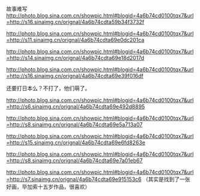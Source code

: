 故事难写
http://photo.blog.sina.com.cn/showpic.html#blogid=4a6b74cd0100tqx7&url=http://s16.sinaimg.cn/orignal/4a6b74cdta59b34f3732f
 
http://photo.blog.sina.com.cn/showpic.html#blogid=4a6b74cd0100tqx7&url=http://s11.sinaimg.cn/orignal/4a6b74cdta69e0dc201ca
 
http://photo.blog.sina.com.cn/showpic.html#blogid=4a6b74cd0100tqx7&url=http://s14.sinaimg.cn/orignal/4a6b74cdta69e18d2017d
 
http://photo.blog.sina.com.cn/showpic.html#blogid=4a6b74cd0100tqx7&url=http://s16.sinaimg.cn/orignal/4a6b74cdta69e39f016df
 
还要打日本么？不打了，他们萌了。
 
http://photo.blog.sina.com.cn/showpic.html#blogid=4a6b74cd0100tqx7&url=http://s6.sinaimg.cn/orignal/4a6b74cdta69e492d8895
 
http://photo.blog.sina.com.cn/showpic.html#blogid=4a6b74cd0100tqx7&url=http://s8.sinaimg.cn/orignal/4a6b74cdta69e5a713a07
 
http://photo.blog.sina.com.cn/showpic.html#blogid=4a6b74cd0100tqx7&url=http://s15.sinaimg.cn/orignal/4a6b74cdta69e6fd8263e
 
http://photo.blog.sina.com.cn/showpic.html#blogid=4a6b74cd0100tqx7&url=http://s8.sinaimg.cn/orignal/4a6b74cdta69e7a01eb67
 
http://photo.blog.sina.com.cn/showpic.html#blogid=4a6b74cd0100tqx7&url=http://s7.sinaimg.cn/orignal/4a6b74cdta69e915153c6
 （其实是找到了一张好画，毕加索十五岁作品，很喜欢）  
 
 
 
